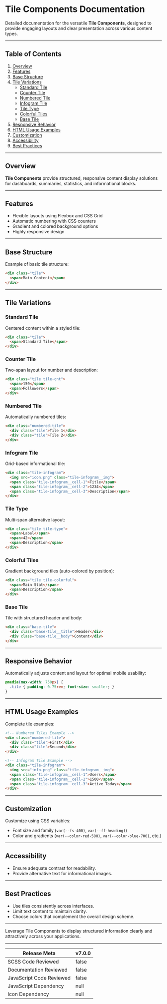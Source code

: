# Tile Components Documentation

Detailed documentation for the versatile **Tile Components**, designed to provide engaging layouts and clear presentation across various content types.

---

## Table of Contents

1. [Overview](#overview)
2. [Features](#features)
3. [Base Structure](#base-structure)
4. [Tile Variations](#tile-variations)
    - [Standard Tile](#standard-tile)
    - [Counter Tile](#counter-tile)
    - [Numbered Tile](#numbered-tile)
    - [Infogram Tile](#infogram-tile)
    - [Tile Type](#tile-type)
    - [Colorful Tiles](#colorful-tiles)
    - [Base Tile](#base-tile)
5. [Responsive Behavior](#responsive-behavior)
6. [HTML Usage Examples](#html-usage-examples)
7. [Customization](#customization)
8. [Accessibility](#accessibility)
9. [Best Practices](#best-practices)

---

## Overview

**Tile Components** provide structured, responsive content display solutions for dashboards, summaries, statistics, and informational blocks.

---

## Features

- Flexible layouts using Flexbox and CSS Grid
- Automatic numbering with CSS counters
- Gradient and colored background options
- Highly responsive design

---

## Base Structure

Example of basic tile structure:

```html
<div class="tile">
  <span>Main Content</span>
</div>
```

---

## Tile Variations

### Standard Tile

Centered content within a styled tile:

```html
<div class="tile">
  <span>Standard Tile</span>
</div>
```

### Counter Tile

Two-span layout for number and description:

```html
<div class="tile tile-cnt">
  <span>150</span>
  <span>Followers</span>
</div>
```

### Numbered Tile

Automatically numbered tiles:

```html
<div class="numbered-tile">
  <div class="tile">Tile 1</div>
  <div class="tile">Tile 2</div>
</div>
```

### Infogram Tile

Grid-based informational tile:

```html
<div class="tile-infogram">
  <img src="icon.png" class="tile-infogram__img">
  <span class="tile-infogram__cell-1">Title</span>
  <span class="tile-infogram__cell-2">1234</span>
  <span class="tile-infogram__cell-3">Description</span>
</div>
```

### Tile Type

Multi-span alternative layout:

```html
<div class="tile tile-type">
  <span>Label</span>
  <span>42</span>
  <span>Description</span>
</div>
```

### Colorful Tiles

Gradient background tiles (auto-colored by position):

```html
<div class="tile tile-colorful">
  <span>Main Stat</span>
  <span>Description</span>
</div>
```

### Base Tile

Tile with structured header and body:

```html
<div class="base-tile">
  <div class="base-tile__title">Header</div>
  <div class="base-tile__body">Content</div>
</div>
```

---

## Responsive Behavior

Automatically adjusts content and layout for optimal mobile usability:

```css
@media(max-width: 750px) {
  .tile { padding: 0.75rem; font-size: smaller; }
}
```

---

## HTML Usage Examples

Complete tile examples:

```html
<!-- Numbered Tiles Example -->
<div class="numbered-tile">
  <div class="tile">First</div>
  <div class="tile">Second</div>
</div>

<!-- Infogram Tile Example -->
<div class="tile-infogram">
  <img src="info.png" class="tile-infogram__img">
  <span class="tile-infogram__cell-1">Users</span>
  <span class="tile-infogram__cell-2">1500</span>
  <span class="tile-infogram__cell-3">Active Today</span>
</div>
```

---

## Customization

Customize using CSS variables:

- Font size and family (`var(--fs-400)`, `var(--ff-heading)`)
- Color and gradients (`var(--color-red-500)`, `var(--color-blue-700)`, etc.)

---

## Accessibility

- Ensure adequate contrast for readability.
- Provide alternative text for informational images.

---

## Best Practices

- Use tiles consistently across interfaces.
- Limit text content to maintain clarity.
- Choose colors that complement the overall design scheme.

---

Leverage Tile Components to display structured information clearly and attractively across your applications.

---

| Release Meta             | v7.0.0 |
| ------------------------ | ------ |
| SCSS Code Reviewed       | false  |
| Documentation Reviewed   | false  |
| JavaScript Code Reviewed | false  |
| JavaScript Dependency    | null   | 
| Icon Dependency          | null   |
